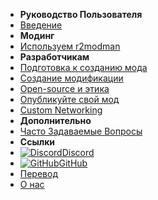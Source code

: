 - **Руководство Пользователя**
- [Введение](./)
- **Модинг**
- [Используем r2modman](installing-r2modman)
- **Разработчикам**
- [Подготовка к созданию мода](initial-setup)
- [Создание модификации](starting-a-mod)
- [Open-source и этика](open-source-and-ethics)
- [Опубликуйте свой мод](publishing-your-mod)
- [Custom Networking](custom-networking)
- **Дополнительно**
- [Часто Задаваемые Вопросы](faq)
- **Ссылки**
- [![Discord](https://icongr.am/simple/discord.svg?colored\&size=16)Discord](https://discord.gg/nYcQFEpXfU)
- [![GitHub](https://icongr.am/simple/github.svg?color=808080\&size=16)GitHub](https://github.com/LethalCompany/ModdingWiki)
- [Перевод](translating-the-wiki)
- [О нас](about)
